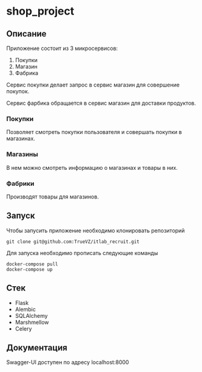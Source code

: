 # shop_project
## Описание
Приложение состоит из 3 микросервисов:
1. Покупки
2. Магазин
3. Фабрика

Сервис покупки делает запрос в сервис магазин для совершение покупок.

Сервис фарбика обращается в сервис магазин для доставки продуктов.

### Покупки
Позволяет смотреть покупки пользователя и совершать покупки в магазинах.

### Магазины
В нем можно смотреть информацию о магазинах и товары в них.

### Фабрики
Производят товары для магазинов.

## Запуск

Чтобы запусить приложение необходимо клонировать репозиторий
```
git clone git@github.com:TrueVZ/itlab_recruit.git
```

Для запуска необходимо прописать следующие команды
```
docker-compose pull
docker-compose up
```

## Стек
* Flask
* Alembic
* SQLAlchemy
* Marshmellow
* Celery

## Документация
Swagger-UI доступен по адресу localhost:8000


